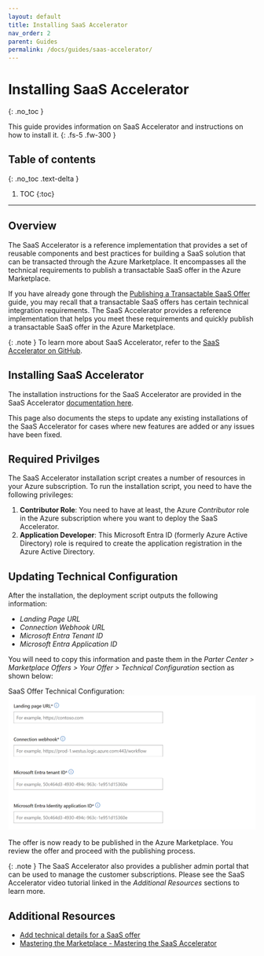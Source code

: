 ```yaml
---
layout: default
title: Installing SaaS Accelerator
nav_order: 2
parent: Guides
permalink: /docs/guides/saas-accelerator/
---
```


# Installing SaaS Accelerator
{: .no_toc }

This guide provides information on SaaS Accelerator and instructions on how to install it.
{: .fs-5 .fw-300 }

## Table of contents
{: .no_toc .text-delta }

1. TOC
{:toc}

---

## Overview

The SaaS Accelerator is a reference implementation that provides a set of reusable components and best practices for building a SaaS solution that can be transacted through the Azure Marketplace. It encompasses all the technical requirements to publish a transactable SaaS offer in the Azure Marketplace.

If you have already gone through the [Publishing a Transactable SaaS Offer](/docs/guides/transactable-saas-offer/) guide, you may recall that a transactable SaaS offers has certain technical integration requirements. The SaaS Accelerator provides a reference implementation that helps you meet these requirements and quickly publish a transactable SaaS offer in the Azure Marketplace.

{: .note }
To learn more about SaaS Accelerator, refer to the [SaaS Accelerator on GitHub](https://github.com/Azure/Commercial-Marketplace-SaaS-Accelerator).

## Installing SaaS Accelerator

The installation instructions for the SaaS Accelerator are provided in the SaaS Accelerator [documentation here](https://github.com/Azure/Commercial-Marketplace-SaaS-Accelerator/blob/main/docs/Installation-Instructions.md).

This page also documents the steps to update any existing installations of the SaaS Accelerator for cases where new features are added or any issues have been fixed.

## Required Privilges

The SaaS Accelerator installation script creates a number of resources in your Azure subscription. To run the installation script, you need to have the following privileges:

1. **Contributor Role**: You need to have at least, the Azure _Contributor_ role in the Azure subscription where you want to deploy the SaaS Accelerator.
2. **Application Developer**: This Microsoft Entra ID (formerly Azure Active Directory) role is required to create the application registration in the Azure Active Directory.

## Updating Technical Configuration

After the installation, the deployment script outputs the following information:

- _Landing Page URL_
- _Connection Webhook URL_
- _Microsoft Entra Tenant ID_
- _Microsoft Entra Application ID_

You will need to copy this information and paste them in the _Parter Center > Marketplace Offers > Your Offer > Technical Configuration_ section as shown below:

SaaS Offer Technical Configuration:
![SaaS Offer Technical Configuration](/assets/images/saas-accel-tech-config.png)

The offer is now ready to be published in the Azure Marketplace. You review the offer and proceed with the publishing process.

{: .note }
The SaaS Accelerator also provides a publisher admin portal that can be used to manage the customer subscriptions. Please see the SaaS Accelerator video tutorial linked in the _Additional Resources_ sections to learn more.

## Additional Resources
- [Add technical details for a SaaS offer](https://learn.microsoft.com/en-us/partner-center/marketplace-offers/create-new-saas-offer-technical)
- [Mastering the Marketplace - Mastering the SaaS Accelerator](https://microsoft.github.io/Mastering-the-Marketplace/saas-accelerator/)
